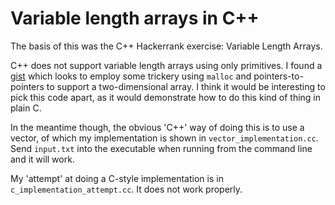 # Variable length arrays in C++

The basis of this was the C++ Hackerrank exercise: Variable Length Arrays.

C++ does not support variable length arrays using only primitives. I found a [gist](https://gist.github.com/shironecko/940849ed3e0fcaebee54) which looks to employ some trickery using `malloc` and pointers-to-pointers to support a two-dimensional array. I think it would be interesting to pick this code apart, as it would demonstrate how to do this kind of thing in plain C.

In the meantime though, the obvious 'C++' way of doing this is to use a vector, of which my implementation is shown in `vector_implementation.cc`. Send `input.txt` into the executable when running from the command line and it will work.

My 'attempt' at doing a C-style implementation is in `c_implementation_attempt.cc`. It does not work properly.
